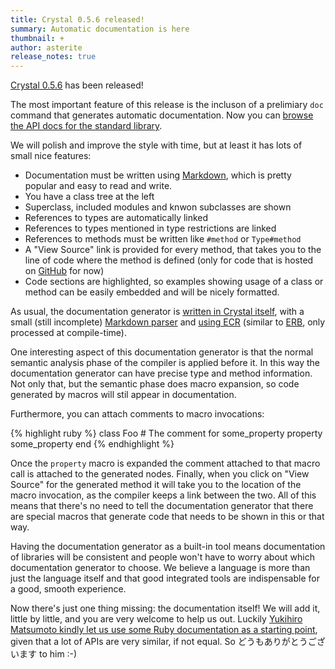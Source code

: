 ```yaml
---
title: Crystal 0.5.6 released!
summary: Automatic documentation is here
thumbnail: +
author: asterite
release_notes: true
---
```


[Crystal 0.5.6](https://github.com/crystal-lang/crystal/releases/tag/0.5.6) has been released!

The most important feature of this release is the incluson of a prelimiary `doc` command
that generates automatic documentation. Now you can [browse the API docs for the standard library](/api).

We will polish and improve the style with time, but at least it has lots of small nice features:

<ul class="goals spaced">
  <li>Documentation must be written using <a href="http://daringfireball.net/projects/markdown/" target="_blank">Markdown</a>, which is pretty popular and easy to read and write.</li>
  <li>You have a class tree at the left</li>
  <li>Superclass, included modules and knwon subclasses are shown</li>
  <li>References to types are automatically linked</li>
  <li>References to types mentioned in type restrictions are linked</li>
  <li>References to methods must be written like <code>#method</code> or <code>Type#method</code></li>
  <li>A "View Source" link is provided for every method, that takes you to the line of code where the method is defined (only for code that is hosted on <a href="https://github.com/" target="_blank">GitHub</a> for now)</li>
  <li>Code sections are highlighted, so examples showing usage of a class or method can be easily embedded and will be nicely formatted.</li>
</ul>

As usual, the documentation generator is [written in Crystal itself](https://github.com/crystal-lang/crystal/blob/master/src/compiler/crystal/tools/doc/generator.cr),
with a small (still incomplete) [Markdown parser](https://github.com/crystal-lang/crystal/blob/master/src/markdown/parser.cr)
and [using ECR](https://github.com/crystal-lang/crystal/blob/master/src/compiler/crystal/tools/doc/html/type.html) (similar to [ERB](http://en.wikipedia.org/wiki/ERuby), only processed at compile-time).

One interesting aspect of this documentation generator is that the normal semantic analysis phase of the compiler
is applied before it. In this way the documentation generator can have precise type and method information.
Not only that, but the semantic phase does macro expansion, so code generated by macros will stil appear in documentation.

Furthermore, you can attach comments to macro invocations:

<div class="code_section">{% highlight ruby %}
class Foo
  # The comment for some_property
  property some_property
end
{% endhighlight %}</div>

Once the `property` macro is expanded the comment attached to that macro call is attached to the
generated nodes. Finally, when you click on "View Source" for the generated method it will take
you to the location of the macro invocation, as the compiler keeps a link between the two.
All of this means that there's no need to tell the documentation generator that there are special
macros that generate code that needs to be shown in this or that way.

Having the documentation generator as a built-in tool means documentation of libraries will be consistent
and people won't have to worry about which documentation generator to choose. We believe a language
is more than just the language itself and that good integrated tools are indispensable for a good,
smooth experience.

Now there's just one thing missing: the documentation itself! We will add it, little by little, and you
are very welcome to help us out. Luckily [Yukihiro Matsumoto kindly let us use some Ruby documentation as
a starting point](https://twitter.com/yukihiro_matz/status/549317901002342400), given that a lot of
APIs are very similar, if not equal. So どうもありがとうございます to him :-)
